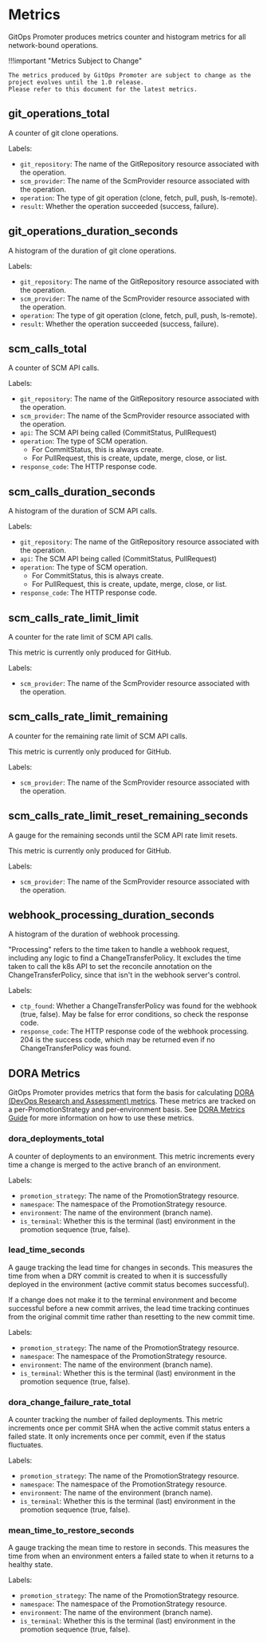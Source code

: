 # Metrics

GitOps Promoter produces metrics counter and histogram metrics for all network-bound operations.

!!!important "Metrics Subject to Change"

    The metrics produced by GitOps Promoter are subject to change as the project evolves until the 1.0 release. 
    Please refer to this document for the latest metrics.

## git_operations_total

A counter of git clone operations.

Labels:

* `git_repository`: The name of the GitRepository resource associated with the operation.
* `scm_provider`: The name of the ScmProvider resource associated with the operation.
* `operation`: The type of git operation (clone, fetch, pull, push, ls-remote).
* `result`: Whether the operation succeeded (success, failure).

## git_operations_duration_seconds

A histogram of the duration of git clone operations.

Labels:

* `git_repository`: The name of the GitRepository resource associated with the operation.
* `scm_provider`: The name of the ScmProvider resource associated with the operation.
* `operation`: The type of git operation (clone, fetch, pull, push, ls-remote).
* `result`: Whether the operation succeeded (success, failure).

## scm_calls_total

A counter of SCM API calls.

Labels:

* `git_repository`: The name of the GitRepository resource associated with the operation.
* `scm_provider`: The name of the ScmProvider resource associated with the operation.
* `api`: The SCM API being called (CommitStatus, PullRequest)
* `operation`: The type of SCM operation.
  * For CommitStatus, this is always create.
  * For PullRequest, this is create, update, merge, close, or list.
* `response_code`: The HTTP response code.

## scm_calls_duration_seconds

A histogram of the duration of SCM API calls.

Labels:

* `git_repository`: The name of the GitRepository resource associated with the operation.
* `api`: The SCM API being called (CommitStatus, PullRequest)
* `operation`: The type of SCM operation.
  * For CommitStatus, this is always create.
  * For PullRequest, this is create, update, merge, close, or list.
* `response_code`: The HTTP response code.

## scm_calls_rate_limit_limit

A counter for the rate limit of SCM API calls.

This metric is currently only produced for GitHub.

Labels:

* `scm_provider`: The name of the ScmProvider resource associated with the operation.

## scm_calls_rate_limit_remaining

A counter for the remaining rate limit of SCM API calls.

This metric is currently only produced for GitHub.

Labels:

* `scm_provider`: The name of the ScmProvider resource associated with the operation.

## scm_calls_rate_limit_reset_remaining_seconds

A gauge for the remaining seconds until the SCM API rate limit resets.

This metric is currently only produced for GitHub.

Labels:

* `scm_provider`: The name of the ScmProvider resource associated with the operation.

## webhook_processing_duration_seconds

A histogram of the duration of webhook processing.

"Processing" refers to the time taken to handle a webhook request, including any logic to find a ChangeTransferPolicy.
It excludes the time taken to call the k8s API to set the reconcile annotation on the ChangeTransferPolicy, since that
isn't in the webhook server's control.

Labels:

* `ctp_found`: Whether a ChangeTransferPolicy was found for the webhook (true, false). May be false for error conditions, so check the response code.
* `response_code`: The HTTP response code of the webhook processing. 204 is the success code, which may be returned even if no ChangeTransferPolicy was found.

## DORA Metrics

GitOps Promoter provides metrics that form the basis for calculating [DORA (DevOps Research and Assessment) metrics](https://dora.dev/). These metrics are tracked on a per-PromotionStrategy and per-environment basis. See [DORA Metrics Guide](dora.md) for more information on how to use these metrics.

### dora_deployments_total

A counter of deployments to an environment. This metric increments every time a change is merged to the active branch of an environment.

Labels:

* `promotion_strategy`: The name of the PromotionStrategy resource.
* `namespace`: The namespace of the PromotionStrategy resource.
* `environment`: The name of the environment (branch name).
* `is_terminal`: Whether this is the terminal (last) environment in the promotion sequence (true, false).

### lead_time_seconds

A gauge tracking the lead time for changes in seconds. This measures the time from when a DRY commit is created to when it is successfully deployed in the environment (active commit status becomes successful).

If a change does not make it to the terminal environment and become successful before a new commit arrives, the lead time tracking continues from the original commit time rather than resetting to the new commit time.

Labels:

* `promotion_strategy`: The name of the PromotionStrategy resource.
* `namespace`: The namespace of the PromotionStrategy resource.
* `environment`: The name of the environment (branch name).
* `is_terminal`: Whether this is the terminal (last) environment in the promotion sequence (true, false).

### dora_change_failure_rate_total

A counter tracking the number of failed deployments. This metric increments once per commit SHA when the active commit status enters a failed state. It only increments once per commit, even if the status fluctuates.

Labels:

* `promotion_strategy`: The name of the PromotionStrategy resource.
* `namespace`: The namespace of the PromotionStrategy resource.
* `environment`: The name of the environment (branch name).
* `is_terminal`: Whether this is the terminal (last) environment in the promotion sequence (true, false).

### mean_time_to_restore_seconds

A gauge tracking the mean time to restore in seconds. This measures the time from when an environment enters a failed state to when it returns to a healthy state.

Labels:

* `promotion_strategy`: The name of the PromotionStrategy resource.
* `namespace`: The namespace of the PromotionStrategy resource.
* `environment`: The name of the environment (branch name).
* `is_terminal`: Whether this is the terminal (last) environment in the promotion sequence (true, false).
